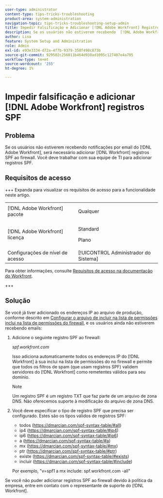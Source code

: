 ```yaml
---
user-type: administrator
content-type: tips-tricks-troubleshooting
product-area: system-administration
navigation-topic: tips-tricks-troubleshooting-setup-admin
title: Impedir Falsificação e Adicionar [!DNL Adobe Workfront] Registros SPF
description: Se os usuários não estiverem recebendo  [!DNL Adobe Workfront] notificações por email, será necessário adicionar  [!DNL Workfront] registros SPF ao firewall. Você deve trabalhar com sua equipe de TI para adicionar registros SPF.
author: Lisa
feature: System Setup and Administration
role: Admin
exl-id: e93e3334-d72a-4f7b-9379-358f498c873b
source-git-commit: 929502c256011b464d938ad1095c127407e4a795
workflow-type: tm+mt
source-wordcount: '255'
ht-degree: 1%

---
```


# Impedir falsificação e adicionar [!DNL Adobe Workfront] registros SPF

## Problema

Se os usuários não estiverem recebendo notificações por email do [!DNL Adobe Workfront], será necessário adicionar [!DNL Workfront] registros SPF ao firewall. Você deve trabalhar com sua equipe de TI para adicionar registros SPF.

## Requisitos de acesso

+++ Expanda para visualizar os requisitos de acesso para a funcionalidade neste artigo.

<table style="table-layout:auto"> 
 <col> 
 <col> 
 <tbody> 
  <tr> 
   <td>[!DNL Adobe Workfront] pacote</td> 
   <td><p>Qualquer</p></td> 
  </tr> 
  <tr> 
   <td>[!DNL Adobe Workfront] licença</td> 
   <td><p>Standard</p>
       <p>Plano</p></td>
  </tr> 
  <tr> 
   <td>Configurações de nível de acesso</td> 
   <td>[!UICONTROL Administrador do Sistema]</td> 
  </tr> 
 </tbody> 
</table>

Para obter informações, consulte [Requisitos de acesso na documentação do Workfront](/help/quicksilver/administration-and-setup/add-users/access-levels-and-object-permissions/access-level-requirements-in-documentation.md).

+++

## Solução

Se você já tiver adicionado os endereços IP ao arquivo de produção, conforme descrito em [Configurar o arquivo de incluir na lista de permissões inclui na lista de permissões do firewall](../../administration-and-setup/get-started-wf-administration/configure-your-firewall.md), e os usuários ainda não estiverem recebendo emails:

1. Adicione o seguinte registro SPF ao firewall:

   *spf.workfront.com*

   Isso adiciona automaticamente todos os endereços IP do [!DNL Workfront] à sua inclui na lista de permissões do  no firewall e permite que todos os filtros de spam (que usam registros SPF) validem servidores do [!DNL Workfront] como remetentes válidos para seu domínio.

   >[!NOTE]
   >
   > Um registro SPF é um registro TXT que faz parte de um arquivo de zona DNS. Não oferecemos suporte à modificação do arquivo de zona DNS.

1. Você deve especificar o tipo de registro SPF que precisa ser configurado. Estes são os tipos válidos de registros SPF:

   * todos (https://dmarcian.com/spf-syntax-table/#all)
   * ip4 (https://dmarcian.com/spf-syntax-table/#ip4)
   * ip6 (https://dmarcian.com/spf-syntax-table/#ip6)
   * a (https://dmarcian.com/spf-syntax-table/#a)
   * mx (https://dmarcian.com/spf-syntax-table/#mx)
   * ptr (https://dmarcian.com/spf-syntax-table/#ptr)
   * existe (https://dmarcian.com/spf-syntax-table/#exists)
   * incluir (https://dmarcian.com/spf-syntax-table/#include)

   Por exemplo, &quot;v=spf1 a mx include: spf.workfront.com -all&quot;

Se você não puder adicionar registros SPF ao firewall devido à política da empresa, entre em contato com o representante de suporte do [!DNL Workfront].
